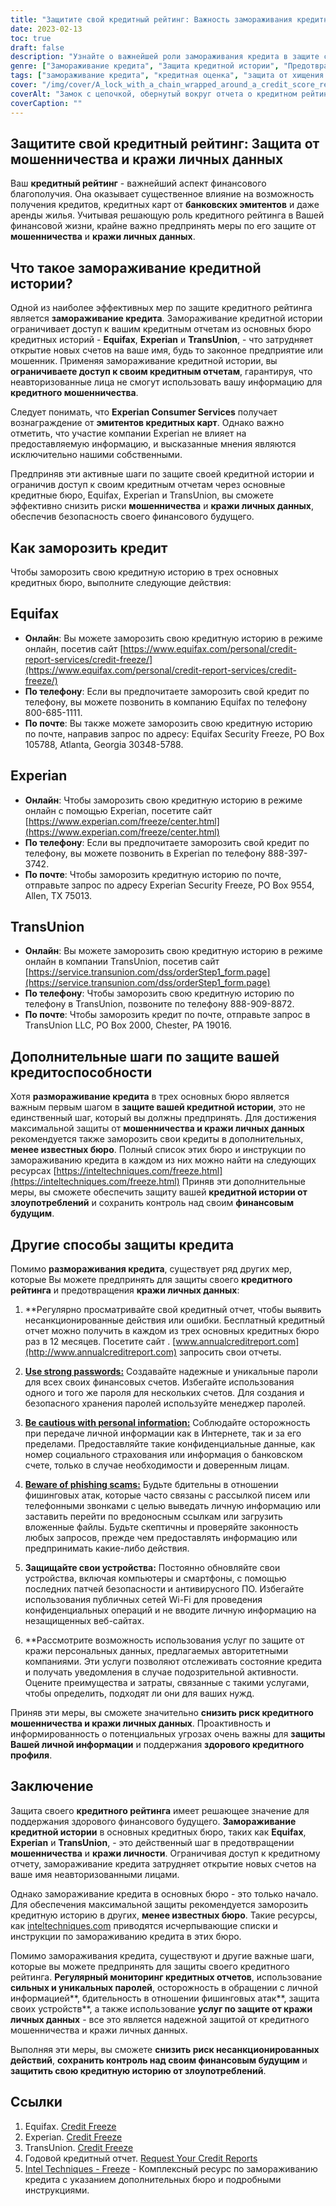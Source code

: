 ```yaml
---
title: "Защитите свой кредитный рейтинг: Важность замораживания кредитной истории"
date: 2023-02-13
toc: true
draft: false
description: "Узнайте о важнейшей роли замораживания кредита в защите своего финансового будущего и о том, как взять под контроль свою кредитную историю."
genre: ["Замораживание кредита", "Защита кредитной истории", "Предотвращение хищений персональных данных", "Финансовая безопасность", "Предотвращение мошенничества", "Кредитные бюро", "Эквифакс", "Experian", "TransUnion", "Личные финансы"]
tags: ["замораживание кредита", "кредитная оценка", "защита от хищения персональных данных", "финансовая безопасность", "предотвращение мошенничества", "кредитные бюро", "Эквифакс", "Experian", "TransUnion", "защита кредитной истории", "гарантированный кредит", "кредитная история", "кредитное мошенничество", "кредитный мониторинг", "эмитенты кредитных карт", "замораживание кредита", "защита кредита", "замораживание кредитной истории", "услуги кредитного мониторинга", "финансовое будущее", "важность замораживания кредита", "как заморозить кредит", "процесс замораживания кредитной истории", "замораживание безопасности кредитного бюро", "замораживание кредитных отчетов", "предотвращение хищения персональных данных", "управление кредитным рейтингом", "защита финансовой информации", "меры защиты от мошенничества", "защита финансовой идентификации"]
cover: "/img/cover/A_lock_with_a_chain_wrapped_around_a_credit_score_report.png"
coverAlt: "Замок с цепочкой, обернутый вокруг отчета о кредитном рейтинге, символизирует защиту и безопасность, которую обеспечивает замораживание кредитной истории от кражи личных данных и мошенничества"
coverCaption: ""
---
```


## Защитите свой кредитный рейтинг: Защита от мошенничества и кражи личных данных

Ваш **кредитный рейтинг** - важнейший аспект финансового благополучия. Она оказывает существенное влияние на возможность получения кредитов, кредитных карт от **банковских эмитентов** и даже аренды жилья. Учитывая решающую роль кредитного рейтинга в Вашей финансовой жизни, крайне важно предпринять меры по его защите от **мошенничества** и **кражи личных данных**.

## Что такое замораживание кредитной истории?

Одной из наиболее эффективных мер по защите кредитного рейтинга является **замораживание кредита**. Замораживание кредитной истории ограничивает доступ к вашим кредитным отчетам из основных бюро кредитных историй - **Equifax**, **Experian** и **TransUnion**, - что затрудняет открытие новых счетов на ваше имя, будь то законное предприятие или мошенник. Применяя замораживание кредитной истории, вы **ограничиваете доступ к своим кредитным отчетам**, гарантируя, что неавторизованные лица не смогут использовать вашу информацию для **кредитного мошенничества**.

Следует понимать, что **Experian Consumer Services** получает вознаграждение от **эмитентов кредитных карт**. Однако важно отметить, что участие компании Experian не влияет на предоставляемую информацию, и высказанные мнения являются исключительно нашими собственными.

Предприняв эти активные шаги по защите своей кредитной истории и ограничив доступ к своим кредитным отчетам через основные кредитные бюро, Equifax, Experian и TransUnion, вы сможете эффективно снизить риски **мошенничества** и **кражи личных данных**, обеспечив безопасность своего финансового будущего.

## Как заморозить кредит

Чтобы заморозить свою кредитную историю в трех основных кредитных бюро, выполните следующие действия:

## Equifax

- **Онлайн**: Вы можете заморозить свою кредитную историю в режиме онлайн, посетив сайт [https://www.equifax.com/personal/credit-report-services/credit-freeze/](https://www.equifax.com/personal/credit-report-services/credit-freeze/)
- **По телефону**: Если вы предпочитаете заморозить свой кредит по телефону, вы можете позвонить в компанию Equifax по телефону 800-685-1111.
- **По почте**: Вы также можете заморозить свою кредитную историю по почте, направив запрос по адресу: Equifax Security Freeze, PO Box 105788, Atlanta, Georgia 30348-5788.

## Experian

- **Онлайн**: Чтобы заморозить свою кредитную историю в режиме онлайн с помощью Experian, посетите сайт [https://www.experian.com/freeze/center.html](https://www.experian.com/freeze/center.html)
- **По телефону**: Если вы предпочитаете заморозить свой кредит по телефону, вы можете позвонить в Experian по телефону 888-397-3742.
- **По почте**: Чтобы заморозить кредитную историю по почте, отправьте запрос по адресу Experian Security Freeze, PO Box 9554, Allen, TX 75013.

## TransUnion

- **Онлайн**: Вы можете заморозить свою кредитную историю в режиме онлайн в компании TransUnion, посетив сайт [https://service.transunion.com/dss/orderStep1_form.page](https://service.transunion.com/dss/orderStep1_form.page)
- **По телефону**: Чтобы заморозить свою кредитную историю по телефону в TransUnion, позвоните по телефону 888-909-8872.
- **По почте**: Чтобы заморозить кредит по почте, отправьте запрос в TransUnion LLC, PO Box 2000, Chester, PA 19016.

## Дополнительные шаги по защите вашей кредитоспособности

Хотя **размораживание кредита** в трех основных бюро является важным первым шагом в **защите вашей кредитной истории**, это не единственный шаг, который вы должны предпринять. Для достижения максимальной защиты от **мошенничества и кражи личных данных** рекомендуется также заморозить свои кредиты в дополнительных, **менее известных бюро**. Полный список этих бюро и инструкции по замораживанию кредита в каждом из них можно найти на следующих ресурсах [https://inteltechniques.com/freeze.html](https://inteltechniques.com/freeze.html) Приняв эти дополнительные меры, вы сможете обеспечить защиту вашей **кредитной истории от злоупотреблений** и сохранить контроль над своим **финансовым будущим**.

## Другие способы защиты кредита

Помимо **размораживания кредита**, существует ряд других мер, которые Вы можете предпринять для защиты своего **кредитного рейтинга** и предотвращения **кражи личных данных**:

1. **Регулярно просматривайте свой кредитный отчет, чтобы выявить несанкционированные действия или ошибки. Бесплатный кредитный отчет можно получить в каждом из трех основных кредитных бюро раз в 12 месяцев. Посетите сайт . [www.annualcreditreport.com](http://www.annualcreditreport.com) запросить свои отчеты.

2. [**Use strong passwords:**](https://simeononsecurity.com/articles/how-to-create-strong-passwords/) Создавайте надежные и уникальные пароли для всех своих финансовых счетов. Избегайте использования одного и того же пароля для нескольких счетов. Для создания и безопасного хранения паролей используйте менеджер паролей.

3. [**Be cautious with personal information:**](https://simeononsecurity.com/articles/tips-for-secure-e-commerce-transactions-and-safe-online-shopping/) Соблюдайте осторожность при передаче личной информации как в Интернете, так и за его пределами. Предоставляйте такие конфиденциальные данные, как номер социального страхования или информация о банковском счете, только в случае необходимости и доверенным лицам.

4. [**Beware of phishing scams:**](https://simeononsecurity.com/articles/what-is-a-common-indicator-of-a-phishing-attempt/) Будьте бдительны в отношении фишинговых атак, которые часто связаны с рассылкой писем или телефонными звонками с целью выведать личную информацию или заставить перейти по вредоносным ссылкам или загрузить вложенные файлы. Будьте скептичны и проверяйте законность любых запросов, прежде чем предоставлять информацию или предпринимать какие-либо действия.

5. **Защищайте свои устройства:** Постоянно обновляйте свои устройства, включая компьютеры и смартфоны, с помощью последних патчей безопасности и антивирусного ПО. Избегайте использования публичных сетей Wi-Fi для проведения конфиденциальных операций и не вводите личную информацию на незащищенных веб-сайтах.

6. **Рассмотрите возможность использования услуг по защите от кражи персональных данных, предлагаемых авторитетными компаниями. Эти услуги позволяют отслеживать состояние кредита и получать уведомления в случае подозрительной активности. Оцените преимущества и затраты, связанные с такими услугами, чтобы определить, подходят ли они для ваших нужд.

Приняв эти меры, вы сможете значительно **снизить риск кредитного мошенничества и кражи личных данных**. Проактивность и информированность о потенциальных угрозах очень важны для **защиты Вашей личной информации** и поддержания **здорового кредитного профиля**.

## Заключение

Защита своего **кредитного рейтинга** имеет решающее значение для поддержания здорового финансового будущего. **Замораживание кредитной истории** в основных кредитных бюро, таких как **Equifax**, **Experian** и **TransUnion**, - это действенный шаг в предотвращении **мошенничества** и **кражи личности**. Ограничивая доступ к кредитному отчету, замораживание кредита затрудняет открытие новых счетов на ваше имя неавторизованными лицами.

Однако замораживание кредита в основных бюро - это только начало. Для обеспечения максимальной защиты рекомендуется заморозить кредитную историю в других, **менее известных бюро**. Такие ресурсы, как [inteltechniques.com](https://inteltechniques.com/freeze.html) приводятся исчерпывающие списки и инструкции по замораживанию кредита в этих бюро.

Помимо замораживания кредита, существуют и другие важные шаги, которые вы можете предпринять для защиты своего кредитного рейтинга. **Регулярный мониторинг кредитных отчетов**, использование **сильных и уникальных паролей**, осторожность в обращении с личной информацией**, бдительность в отношении фишинговых атак**, защита своих устройств**, а также использование **услуг по защите от кражи личных данных** - все это является надежной защитой от кредитного мошенничества и кражи личных данных.

Выполняя эти меры, вы сможете **снизить риск несанкционированных действий**, **сохранить контроль над своим финансовым будущим** и **защитить свою кредитную историю от злоупотреблений**.

## Ссылки

1. Equifax. [Credit Freeze](https://www.equifax.com/personal/credit-report-services/credit-freeze/)
2. Experian. [Credit Freeze](https://www.experian.com/freeze/center.html)
3. TransUnion. [Credit Freeze](https://service.transunion.com/dss/orderStep1_form.page)
4. Годовой кредитный отчет. [Request Your Credit Reports](http://www.annualcreditreport.com)
5. [Intel Techniques - Freeze](https://inteltechniques.com/freeze.html) - Комплексный ресурс по замораживанию кредита с указанием дополнительных бюро и подробными инструкциями.
